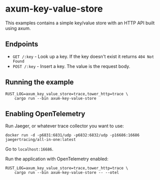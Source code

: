 # axum-key-value-store

This examples contains a simple key/value store with an HTTP API built using axum.

## Endpoints

- `GET /:key` - Look up a key. If the key doesn't exist it returns `404 Not Found`
- `POST /:key` - Insert a key. The value is the request body.

## Running the example

```
RUST_LOG=axum_key_value_store=trace,tower_http=trace \
    cargo run --bin axum-key-value-store
```

## Enabling OpenTelemetry

Run Jaeger, or whatever trace collector you want to use:

```
docker run -d -p6831:6831/udp -p6832:6832/udp -p16686:16686 jaegertracing/all-in-one:latest
```

Go to `localhost:16686`.

Run the application with OpenTelemetry enabled:

```
RUST_LOG=axum_key_value_store=trace,tower_http=trace \
    cargo run --bin axum-key-value-store -- --otel
```

